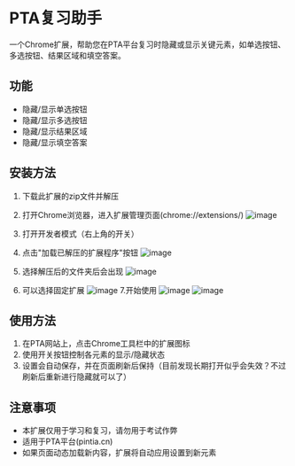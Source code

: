 # PTA复习助手

一个Chrome扩展，帮助您在PTA平台复习时隐藏或显示关键元素，如单选按钮、多选按钮、结果区域和填空答案。

## 功能

- 隐藏/显示单选按钮
- 隐藏/显示多选按钮
- 隐藏/显示结果区域
- 隐藏/显示填空答案

## 安装方法

1. 下载此扩展的zip文件并解压
2. 打开Chrome浏览器，进入扩展管理页面(chrome://extensions/)
   ![image](https://github.com/user-attachments/assets/128e75ae-b2c2-4a67-a2ce-b8cb07b6a300)
   
3. 打开开发者模式（右上角的开关）
4. 点击"加载已解压的扩展程序"按钮
   ![image](https://github.com/user-attachments/assets/f2891a7e-f474-4a54-ba11-4fa4bb00c977)

5. 选择解压后的文件夹后会出现
   ![image](https://github.com/user-attachments/assets/158ce333-1a92-406e-b3af-464f7ab5610e)
   
6. 可以选择固定扩展
   ![image](https://github.com/user-attachments/assets/deefbd31-76f5-4df3-9727-ba077a49911b)
7.开始使用
![image](https://github.com/user-attachments/assets/3f8b982b-1851-48b6-967c-3ba0a6184f89)
![image](https://github.com/user-attachments/assets/0a6d1e37-8ebe-4696-88d7-02ce471807f3)


## 使用方法

1. 在PTA网站上，点击Chrome工具栏中的扩展图标
2. 使用开关按钮控制各元素的显示/隐藏状态
3. 设置会自动保存，并在页面刷新后保持（目前发现长期打开似乎会失效？不过刷新后重新进行隐藏就可以了）

## 注意事项

- 本扩展仅用于学习和复习，请勿用于考试作弊
- 适用于PTA平台(pintia.cn)
- 如果页面动态加载新内容，扩展将自动应用设置到新元素 
